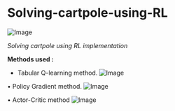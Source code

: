 # Solving-cartpole-using-RL
![Image](https://www.google.com/url?sa=i&url=https%3A%2F%2Fgithub.com%2Fganeshjha%2FCartpole&psig=AOvVaw01izDjRHGnjijSNZ1H9Oj1&ust=1594808110714000&source=images&cd=vfe&ved=0CAIQjRxqFwoTCMCK2q3BzOoCFQAAAAAdAAAAABAE)

_Solving cartpole using RL implementation_

**Methods used :**

* Tabular Q-learning method. 
![Image](https://miro.medium.com/max/2090/1*fPUV2_S21qNfbgS7mo5oGw.png)


• Policy Gradient method.
![Image](https://encrypted-tbn0.gstatic.com/images?q=tbn%3AANd9GcTaMa5bRPYyQcvveR16fPP6UTqNx06dlgjJ5A&usqp=CAU)


• Actor-Critic method
![Image](https://miro.medium.com/max/5734/1*BVh9xq3VYEsgz6eNB3F6cA.png)

